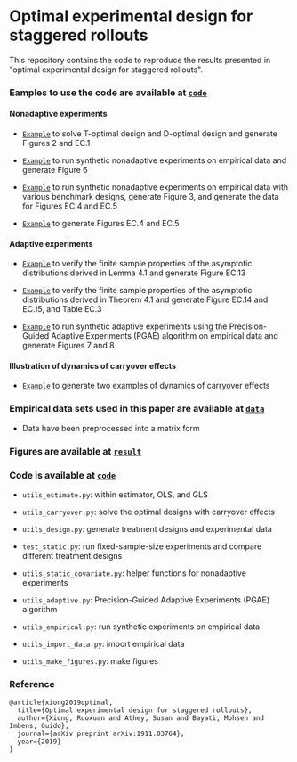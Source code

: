# Optimal experimental design for staggered rollouts

This repository contains the code to reproduce the results presented in "optimal experimental design for staggered rollouts".

### Eamples to use the code are available at [`code`](code)

#### Nonadaptive experiments 

- [`Example`](code/optimal-design-Figure-2-4-EC1.ipynb) to solve T-optimal design and D-optimal design and generate Figures 2 and EC.1

- [`Example`](code/nonadaptive-flu-Figure-6.ipynb) to run synthetic nonadaptive experiments on empirical data and generate Figure 6

- [`Example`](code/compare-estimator-design-Figure-3.ipynb) to run synthetic nonadaptive experiments on empirical data with various benchmark designs, generate Figure 3, and generate the data for Figures EC.4 and EC.5

- [`Example`](code/mse-bias-var-decomp-Figure-EC4-EC5.ipynb) to generate Figures EC.4 and EC.5

#### Adaptive experiments

- [`Example`](code/lemma-4.1-finite-sample-Figure-EC13.ipynb) to verify the finite sample properties of the asymptotic distributions derived in Lemma 4.1 and generate Figure EC.13

- [`Example`](code/theorem-4.1-finite-sample-Figure-EC14-15.ipynb) to verify the finite sample properties of the asymptotic distributions derived in Theorem 4.1 and generate Figure EC.14 and EC.15, and Table EC.3

- [`Example`](code/adaptive-flu-Figure-7-8.ipynb) to run synthetic adaptive experiments using the Precision-Guided Adaptive Experiments (PGAE) algorithm on empirical data and generate Figures 7 and 8


#### Illustration of dynamics of carryover effects

- [`Example`](code/carryover-effect-Figure-1.ipynb) to generate two examples of dynamics of carryover effects

### Empirical data sets used in this paper are available at [`data`](data)

- Data have been preprocessed into a matrix form

### Figures are available at [`result`](result)

### Code is available at [`code`](code) 

- ```utils_estimate.py```: within estimator, OLS, and GLS

- ```utils_carryover.py```: solve the optimal designs with carryover effects

- ```utils_design.py```: generate treatment designs and experimental data

- ```test_static.py```: run fixed-sample-size experiments and compare different treatment designs

- ```utils_static_covariate.py```: helper functions for nonadaptive experiments

- ```utils_adaptive.py```: Precision-Guided Adaptive Experiments (PGAE) algorithm

- ```utils_empirical.py```: run synthetic experiments on empirical data

- ```utils_import_data.py```: import empirical data

- ```utils_make_figures.py```: make figures

### Reference

```
@article{xiong2019optimal,
  title={Optimal experimental design for staggered rollouts},
  author={Xiong, Ruoxuan and Athey, Susan and Bayati, Mohsen and Imbens, Guido},
  journal={arXiv preprint arXiv:1911.03764},
  year={2019}
}
```
